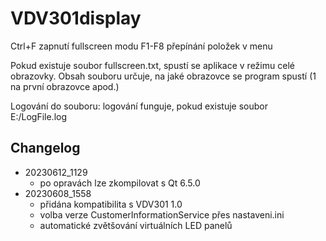 # VDV301display


Ctrl+F zapnutí fullscreen modu
F1-F8 přepínání položek v menu

Pokud existuje soubor fullscreen.txt, spustí se aplikace v režimu celé obrazovky.
Obsah souboru určuje, na jaké obrazovce se program spustí (1 na první obrazovce apod.)

Logování do souboru: 
logování funguje, pokud existuje soubor E:/LogFile.log

## Changelog
- 20230612_1129
    - po opravách lze zkompilovat s Qt 6.5.0
- 20230608_1558
    - přidána kompatibilita s VDV301 1.0
    - volba verze CustomerInformationService přes nastaveni.ini
    - automatické zvětšování virtuálních LED panelů